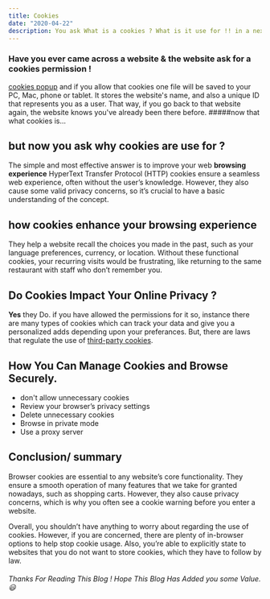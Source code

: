 ```yaml
---
title: Cookies
date: "2020-04-22"
description: You ask What is a cookies ? What is it use for !! in a next few minutes i will tell you how important a cookies is so yeah Let’s dive right in!
---
```


### Have you ever came across a website & the website ask for a cookies permission !

[cookies popup](https://www.jqueryscript.net/images/GDPR-Cookie-Consent-Popup-Plugin.jpg)
and if you allow that cookies one file will be saved to your PC, Mac, phone or tablet. It stores the website's name, and also a unique ID that represents you as a user. That way, if you go back to that website again, the website knows you've already been there before.
#####now that what cookies is...

## but now you ask why cookies are use for ?

The simple and most effective answer is to improve your web **browsing experience**
HyperText Transfer Protocol (HTTP) cookies ensure a seamless web experience, often without the user’s knowledge. However, they also cause some valid privacy concerns, so it’s crucial to have a basic understanding of the concept.

## how cookies enhance your browsing experience

They help a website recall the choices you made in the past, such as your language preferences, currency, or location. Without these functional cookies, your recurring visits would be frustrating, like returning to the same restaurant with staff who don’t remember you.

## Do Cookies Impact Your Online Privacy ?

**Yes** they Do. if you have allowed the permissions for it so, instance there are many types of cookies which can track your data and give you a personalized adds depending upon your preferances.
But, there are laws that regulate the use of [third-party cookies](https://www.ionos.com/digitalguide/websites/digital-law/what-do-eu-cookie-laws-mean-for-you/).

## How You Can Manage Cookies and Browse Securely.

- don't allow unnecessary cookies
- Review your browser’s privacy settings
- Delete unnecessary cookies
- Browse in private mode
- Use a proxy server

## Conclusion/ summary

Browser cookies are essential to any website’s core functionality. They ensure a smooth operation of many features that we take for granted nowadays, such as shopping carts. However, they also cause privacy concerns, which is why you often see a cookie warning before you enter a website.

Overall, you shouldn’t have anything to worry about regarding the use of cookies. However, if you are concerned, there are plenty of in-browser options to help stop cookie usage. Also, you’re able to explicitly state to websites that you do not want to store cookies, which they have to follow by law.

###### Thanks For Reading This Blog ! Hope This Blog Has Added you some Value. :smiley:
